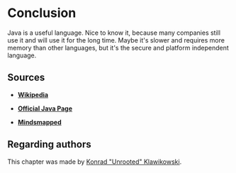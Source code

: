 # Conclusion

Java is a useful language.
Nice to know it, because many companies still use it and will use it for the long time.
Maybe it's slower and requires more memory than other languages, but it's the secure and platform independent language.

## Sources

* [**Wikipedia**](https://en.wikipedia.org/wiki/Java_%28programming_language%29)

* [**Official Java Page**](https://www.java.com/en/)

* [**Mindsmapped**](https://www.mindsmapped.com/java-advantages-and-disadvantages/)

## Regarding authors

This chapter was made by [Konrad "Unrooted" Klawikowski](https://github.com/Unrooted).
